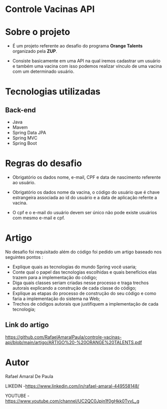 # Controle Vacinas API 

# Sobre o projeto

 - É um projeto referente ao desafio do programa **Orange Talents** organizado pela **ZUP**.
 
 - Consiste basicamente em uma API na qual iremos cadastrar um usuário e também uma vacina com isso
 podemos realizar vínculo de uma vacina com um determinado usuário.
 
# Tecnologias utilizadas 
 
## Back-end 
- Java
- Mavem 
- Spring Data JPA
- Spring MVC
- Spring Boot
 
 
# Regras do desafio
   
- Obrigatório os dados nome, e-mail, CPF e data de nascimento referente ao usuário.
    
- Obrigatório os dados  nome da vacina, o código do usuário que é chave estrangeira associada ao id do usuário e a data de aplicação refente a vacina.
    
- O cpf e o e-mail do usuário devem ser único não pode existe usuários com mesmo e-mail e cpf.

# Artigo 

No desafio foi requisitado além  do código foi pedido um artigo baseado nos seguintes pontos :

- Explique quais as tecnologias do mundo Spring você usaria;
- Conte qual o papel das tecnologias escolhidas e quais benefícios elas trazem para a implementação do código;
- Diga quais classes seriam criadas nesse processo e traga trechos autorais explicando a construção de cada classe do código;
- Explique as etapas do processo de construção do seu código e como faria a implementação do sistema na Web;
- Trechos de códigos autorais que justifiquem a implementação de cada tecnologia;
  
## Link do artigo
https://github.com/RafaelAmaralPaula/controle-vacinas-api/blob/main/artigo/ARTIGO%20-%20ORANGE%20TALENTS.pdf
  
# Autor 
 
Rafael Amaral De Paula

LIKEDIN
-https://www.linkedin.com/in/rafael-amaral-449558148/

YOUTUBE
-https://www.youtube.com/channel/UC2QC0Jpjn1f0gHkk0TvvL_g

 


 
